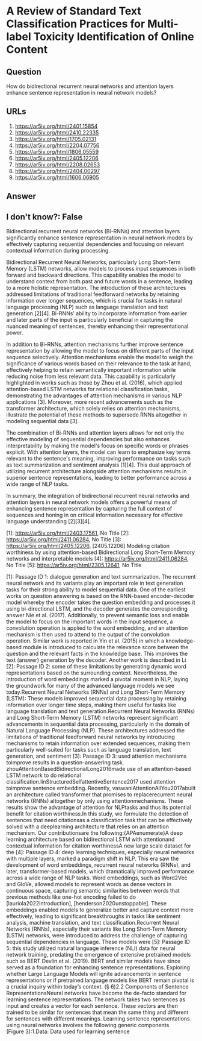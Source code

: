 # A Review of Standard Text Classification Practices for Multi-label Toxicity Identification of Online Content

## Question

How do bidirectional recurrent neural networks and attention layers enhance sentence representation in neural network models?

## URLs

1. https://ar5iv.org/html/2401.15854
2. https://ar5iv.org/html/2410.22335
3. https://ar5iv.org/html/1705.02131
4. https://ar5iv.org/html/2204.07756
5. https://ar5iv.org/html/1806.05559
6. https://ar5iv.org/html/2405.12206
7. https://ar5iv.org/html/2208.02653
8. https://ar5iv.org/html/2404.00297
9. https://ar5iv.org/html/1606.06905

## Answer

## I don't know?: False

Bidirectional recurrent neural networks (Bi-RNNs) and attention layers significantly enhance sentence representation in neural network models by effectively capturing sequential dependencies and focusing on relevant contextual information during processing.

Bidirectional Recurrent Neural Networks, particularly Long Short-Term Memory (LSTM) networks, allow models to process input sequences in both forward and backward directions. This capability enables the model to understand context from both past and future words in a sentence, leading to a more holistic representation. The introduction of these architectures addressed limitations of traditional feedforward networks by retaining information over longer sequences, which is crucial for tasks in natural language processing (NLP) such as language translation and text generation [2][4]. Bi-RNNs’ ability to incorporate information from earlier and later parts of the input is particularly beneficial in capturing the nuanced meaning of sentences, thereby enhancing their representational power.

In addition to Bi-RNNs, attention mechanisms further improve sentence representation by allowing the model to focus on different parts of the input sequence selectively. Attention mechanisms enable the model to weigh the significance of various words based on their relevance to the task at hand, effectively helping to retain semantically important information while reducing noise from less relevant data. This capability is particularly highlighted in works such as those by Zhou et al. (2016), which applied attention-based LSTM networks for relational classification tasks, demonstrating the advantages of attention mechanisms in various NLP applications [3]. Moreover, more recent advancements such as the transformer architecture, which solely relies on attention mechanisms, illustrate the potential of these methods to supersede RNNs altogether in modeling sequential data [3].

The combination of Bi-RNNs and attention layers allows for not only the effective modeling of sequential dependencies but also enhances interpretability by making the model's focus on specific words or phrases explicit. With attention layers, the model can learn to emphasize key terms relevant to the sentence's meaning, improving performance on tasks such as text summarization and sentiment analysis [1][4]. This dual approach of utilizing recurrent architecture alongside attention mechanisms results in superior sentence representations, leading to better performance across a wide range of NLP tasks.

In summary, the integration of bidirectional recurrent neural networks and attention layers in neural network models offers a powerful means of enhancing sentence representation by capturing the full context of sequences and honing in on critical information necessary for effective language understanding [2][3][4].

[1]: https://ar5iv.org/html/2403.17561, No Title
[2]: https://ar5iv.org/html/2411.06284, No Title
[3]: https://ar5iv.org/html/2405.12206, [2405.12206] Modeling citation worthiness by using attention-based Bidirectional Long Short-Term Memory networks and interpretable models
[4]: https://ar5iv.org/html/2411.06284, No Title
[5]: https://ar5iv.org/html/2305.12641, No Title

[1]: Passage ID 1: dialogue generation and text summarization. The recurrent neural network and its variants play an important role in text generation tasks for their strong ability to model sequential data. One of the earliest works on question answering is based on the RNN-based encoder-decoder model whereby the encoder takes the question embedding and processes it using bi-directional LSTM, and the decoder generates the corresponding answer Nie et al. (2017). Additionally, to prevent semantic loss and enable the model to focus on the important words in the input sequence, a convolution operation is applied to the word embedding, and an attention mechanism is then used to attend to the output of the convolution operation. Similar work is reported in Yin et al. (2015) in which a knowledge-based module is introduced to calculate the relevance score between the question and the relevant facts in the knowledge base. This improves the text (answer) generation by the decoder. Another work is described in Li
[2]: Passage ID 2: some of these limitations by generating dynamic word representations based on the surrounding context. Nevertheless, the introduction of word embeddings marked a pivotal moment in NLP, laying the groundwork for many of the advanced language models we see today.Recurrent Neural Networks (RNNs) and Long Short-Term Memory (LSTM): These models improved sequential data processing by retaining information over longer time steps, making them useful for tasks like language translation and text generation.Recurrent Neural Networks (RNNs) and Long Short-Term Memory (LSTM) networks represent significant advancements in sequential data processing, particularly in the domain of Natural Language Processing (NLP). These architectures addressed the limitations of traditional feedforward neural networks by introducing mechanisms to retain information over extended sequences, making them particularly well-suited for tasks such as language translation, text generation, and sentiment
[3]: Passage ID 3: used attention mechanisms toimprove results in a question-answering task. zhouAttentionBasedBidirectionalLong2016made use of an attention-based LSTM network to do relational classification.linStructuredSelfattentiveSentence2017 used attention toimprove sentence embedding. Recently, vaswaniAttentionAllYou2017abuilt an architecture called transformer that promises to replacerecurrent neural networks (RNNs) altogether by only using attentionmechanisms. These results show the advantage of attention for NLPtasks and thus its potential benefit for citation worthiness.In this study, we formulate the detection of sentences that need citationsas a classification task that can be effectively solved with a deeplearning architecture that relies on an attention mechanism. Our contributionsare the following:{APAenumerate}A deep learning architecture based on bidirectional LSTM with attentionand contextual information for citation worthinessA new large scale dataset for the
[4]: Passage ID 4: deep learning techniques, especially neural networks with multiple layers, marked a paradigm shift in NLP. This era saw the development of word embeddings, recurrent neural networks (RNNs), and later, transformer-based models, which dramatically improved performance across a wide range of NLP tasks. Word embeddings, such as Word2Vec and GloVe, allowed models to represent words as dense vectors in continuous space, capturing semantic similarities between words that previous methods like one-hot encoding failed to do [lauriola2022introduction], [henderson2020unstoppable]. These embeddings enabled models to generalize better and capture context more effectively, leading to significant breakthroughs in tasks like sentiment analysis, machine translation, and text classification.Recurrent Neural Networks (RNNs), especially their variants like Long Short-Term Memory (LSTM) networks, were introduced to address the challenge of capturing sequential dependencies in language. These models were
[5]: Passage ID 5: this study utilized natural language inference (NLI) data for neural network training, predating the emergence of extensive pretrained models such as BERT Devlin et al. (2019). BERT and similar models have since served as a foundation for enhancing sentence representations. Exploring whether Large Language Models will ignite advancements in sentence representations or if pretrained language models like BERT remain pivotal is a crucial inquiry within today’s context. (§ 6)2.2 Components of Sentence RepresentationsNeural networks have become the de-facto standard for learning sentence representations. The network takes two sentences as input and creates a vector for each sentence. These vectors are then trained to be similar for sentences that mean the same thing and different for sentences with different meanings. Learning sentence representations using neural networks involves the following generic components (Figure 3):1.Data: Data used for learning sentence